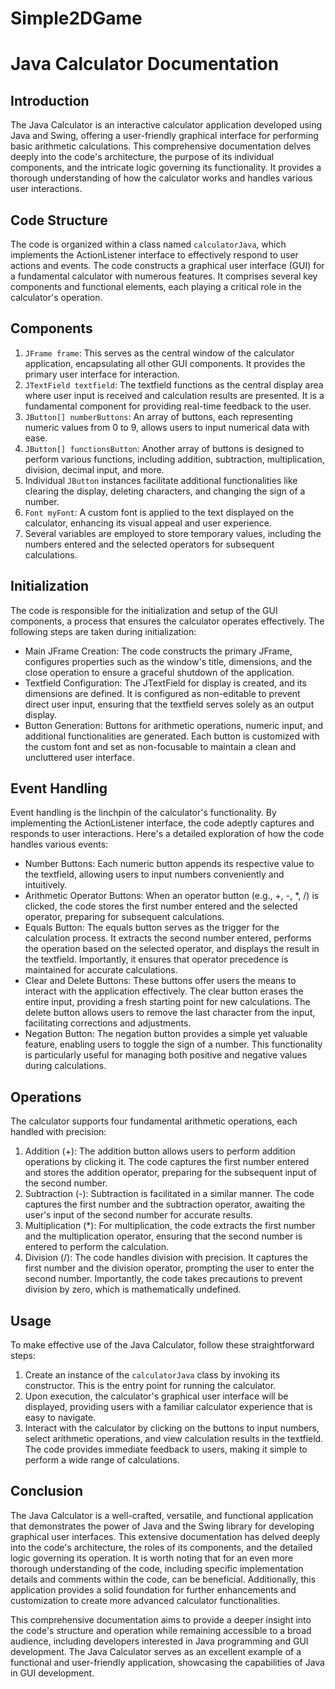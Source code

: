 # Simple2DGame

# Java Calculator Documentation

## Introduction

The Java Calculator is an interactive calculator application developed using Java and Swing, offering a user-friendly graphical interface for performing basic arithmetic calculations. This comprehensive documentation delves deeply into the code's architecture, the purpose of its individual components, and the intricate logic governing its functionality. It provides a thorough understanding of how the calculator works and handles various user interactions.

## Code Structure

The code is organized within a class named `calculatorJava`, which implements the ActionListener interface to effectively respond to user actions and events. The code constructs a graphical user interface (GUI) for a fundamental calculator with numerous features. It comprises several key components and functional elements, each playing a critical role in the calculator's operation.

## Components

1. `JFrame frame`: This serves as the central window of the calculator application, encapsulating all other GUI components. It provides the primary user interface for interaction.
2. `JTextField textfield`: The textfield functions as the central display area where user input is received and calculation results are presented. It is a fundamental component for providing real-time feedback to the user.
3. `JButton[] numberButtons`: An array of buttons, each representing numeric values from 0 to 9, allows users to input numerical data with ease.
4. `JButton[] functionsButton`: Another array of buttons is designed to perform various functions, including addition, subtraction, multiplication, division, decimal input, and more.
5. Individual `JButton` instances facilitate additional functionalities like clearing the display, deleting characters, and changing the sign of a number.
6. `Font myFont`: A custom font is applied to the text displayed on the calculator, enhancing its visual appeal and user experience.
7. Several variables are employed to store temporary values, including the numbers entered and the selected operators for subsequent calculations.

## Initialization

The code is responsible for the initialization and setup of the GUI components, a process that ensures the calculator operates effectively. The following steps are taken during initialization:

- Main JFrame Creation: The code constructs the primary JFrame, configures properties such as the window's title, dimensions, and the close operation to ensure a graceful shutdown of the application.
- Textfield Configuration: The JTextField for display is created, and its dimensions are defined. It is configured as non-editable to prevent direct user input, ensuring that the textfield serves solely as an output display.
- Button Generation: Buttons for arithmetic operations, numeric input, and additional functionalities are generated. Each button is customized with the custom font and set as non-focusable to maintain a clean and uncluttered user interface.

## Event Handling

Event handling is the linchpin of the calculator's functionality. By implementing the ActionListener interface, the code adeptly captures and responds to user interactions. Here's a detailed exploration of how the code handles various events:

- Number Buttons: Each numeric button appends its respective value to the textfield, allowing users to input numbers conveniently and intuitively.
- Arithmetic Operator Buttons: When an operator button (e.g., +, -, *, /) is clicked, the code stores the first number entered and the selected operator, preparing for subsequent calculations.
- Equals Button: The equals button serves as the trigger for the calculation process. It extracts the second number entered, performs the operation based on the selected operator, and displays the result in the textfield. Importantly, it ensures that operator precedence is maintained for accurate calculations.
- Clear and Delete Buttons: These buttons offer users the means to interact with the application effectively. The clear button erases the entire input, providing a fresh starting point for new calculations. The delete button allows users to remove the last character from the input, facilitating corrections and adjustments.
- Negation Button: The negation button provides a simple yet valuable feature, enabling users to toggle the sign of a number. This functionality is particularly useful for managing both positive and negative values during calculations.

## Operations

The calculator supports four fundamental arithmetic operations, each handled with precision:

1. Addition (+): The addition button allows users to perform addition operations by clicking it. The code captures the first number entered and stores the addition operator, preparing for the subsequent input of the second number.
2. Subtraction (-): Subtraction is facilitated in a similar manner. The code captures the first number and the subtraction operator, awaiting the user's input of the second number for accurate results.
3. Multiplication (*): For multiplication, the code extracts the first number and the multiplication operator, ensuring that the second number is entered to perform the calculation.
4. Division (/): The code handles division with precision. It captures the first number and the division operator, prompting the user to enter the second number. Importantly, the code takes precautions to prevent division by zero, which is mathematically undefined.

## Usage

To make effective use of the Java Calculator, follow these straightforward steps:

1. Create an instance of the `calculatorJava` class by invoking its constructor. This is the entry point for running the calculator.
2. Upon execution, the calculator's graphical user interface will be displayed, providing users with a familiar calculator experience that is easy to navigate.
3. Interact with the calculator by clicking on the buttons to input numbers, select arithmetic operations, and view calculation results in the textfield. The code provides immediate feedback to users, making it simple to perform a wide range of calculations.

## Conclusion

The Java Calculator is a well-crafted, versatile, and functional application that demonstrates the power of Java and the Swing library for developing graphical user interfaces. This extensive documentation has delved deeply into the code's architecture, the roles of its components, and the detailed logic governing its operation. It is worth noting that for an even more thorough understanding of the code, including specific implementation details and comments within the code, can be beneficial. Additionally, this application provides a solid foundation for further enhancements and customization to create more advanced calculator functionalities.

This comprehensive documentation aims to provide a deeper insight into the code's structure and operation while remaining accessible to a broad audience, including developers interested in Java programming and GUI development. The Java Calculator serves as an excellent example of a functional and user-friendly application, showcasing the capabilities of Java in GUI development.
